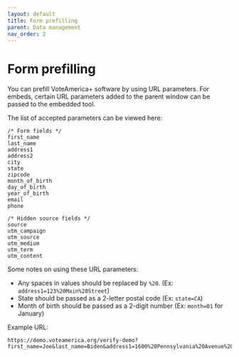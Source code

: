 ```yaml
---
layout: default
title: Form prefilling
parent: Data management
nav_order: 2
---
```


# Form prefilling

You can prefill VoteAmerica+ software by using URL parameters. For embeds, certain URL parameters added to the parent window can be passed to the embedded tool.

The list of accepted parameters can be viewed here:

```
/* Form fields */
first_name
last_name
address1
address2
city
state
zipcode
month_of_birth
day_of_birth
year_of_birth
email
phone

/* Hidden source fields */
source
utm_campaign
utm_source
utm_medium
utm_term
utm_content
```

Some notes on using these URL parameters: 
* Any spaces in values should be replaced by `%20`. (Ex: `address1=123%20Main%20Street`)
* State should be passed as a 2-letter postal code (Ex: `state=CA`)
* Month of birth should be passed as a 2-digit number (Ex: `month=01` for January)

Example URL:
```
https://demo.voteamerica.org/verify-demo?first_name=Joe&last_name=Biden&address1=1600%20Pennsylvania%20Avenue%20Southeast&city=Washington&state=DC&zipcode=20003&month_of_birth=11&day_of_birth=20&year_of_birth=1942&email=joe@whitehouse.gov
```
